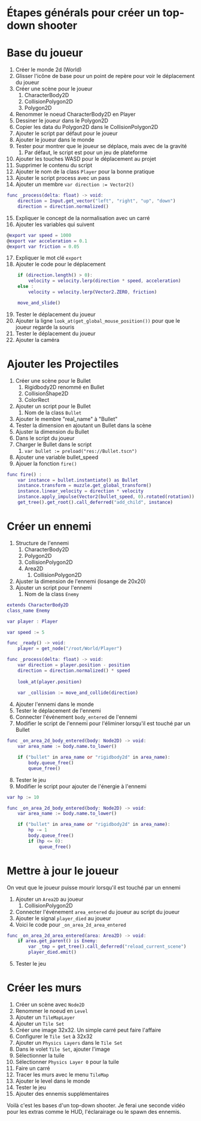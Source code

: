 # Étapes générals pour créer un top-down shooter

# Base du joueur
1. Créer le monde 2d (World)
2. Glisser l'icône de base pour un point de repère pour voir le déplacement du joueur
3. Créer une scène pour le joueur
   1. CharacterBody2D
   2. CollisionPolygon2D
   3. Polygon2D
4. Renommer le noeud CharacterBody2D en Player
5. Dessiner le joueur dans le Polygon2D
6. Copier les data du Polygon2D dans le CollisionPolygon2D
7. Ajouter le script par défaut pour le joueur
8. Ajouter le joueur dans le monde
9. Tester pour montrer que le joueur se déplace, mais avec de la gravité
   1.  Par défaut, le script est pour un jeu de plateforme
10. Ajouter les touches WASD pour le déplacement au projet
11. Supprimer le contenu du script
12. Ajouter le nom de la class `Player` pour la bonne pratique
13. Ajouter le script process avec un pass
14. Ajouter un membre `var direction := Vector2()`

```gd
func _process(delta: float) -> void:
	direction = Input.get_vector("left", "right", "up", "down")
	direction = direction.normalized()	
```

15. Expliquer le concept de la normalisation avec un carré
16. Ajouter les variables qui suivent

```gd
@export var speed = 1000
@export var acceleration = 0.1
@export var friction = 0.05
```

17. Expliquer le mot clé `export`
18. Ajouter le code pour le déplacement

```gd
	if (direction.length() > 0):
		velocity = velocity.lerp(direction * speed, acceleration)
	else :
		velocity = velocity.lerp(Vector2.ZERO, friction)

    move_and_slide()
```

19. Tester le déplacement du joueur
20. Ajouter la ligne `look_at(get_global_mouse_position())` pour que le joueur regarde la souris
21. Tester le déplacement du joueur
22. Ajouter la caméra

# Ajouter les Projectiles
1. Créer une scène pour le Bullet
   1. Rigidbody2D renommé en Bullet
   2. CollisionShape2D
   3. ColorRect
2. Ajouter un script pour le Bullet
   1. Nom de la class `Bullet`
3. Ajouter le membre "real_name" à "Bullet"
4. Tester la dimension en ajoutant un Bullet dans la scène
5. Ajuster la dimension du Bullet
6. Dans le script du joueur
7. Charger le Bullet dans le script
   1. `var bullet := preload("res://Bullet.tscn")` 
8. Ajouter une variable bullet_speed
9. Ajouer la fonction `fire()`

```gd
func fire() :
	var instance = bullet.instantiate() as Bullet
	instance.transform = muzzle.get_global_transform()
	instance.linear_velocity = direction * velocity
	instance.apply_impulse(Vector2(bullet_speed, 0).rotated(rotation))
	get_tree().get_root().call_deferred("add_child", instance)
```

# Créer un ennemi
1. Structure de l'ennemi
   1. CharacterBody2D
   2. Polygon2D
   3. CollisionPolygon2D
   4. Area2D
      1. CollisionPolygon2D
2. Ajuster la dimension de l'ennemi (losange de 20x20)
3. Ajouter un script pour l'ennemi
   1. Nom de la class `Enemy`

```gd
extends CharacterBody2D
class_name Enemy

var player : Player

var speed := 5

func _ready() -> void:
	player = get_node("/root/World/Player")

func _process(delta: float) -> void:
	var direction = player.position - position
	direction = direction.normalized() * speed
	
	look_at(player.position)
	
	var _collision := move_and_collide(direction)
```

4. Ajouter l'ennemi dans le monde
5. Tester le déplacement de l'ennemi
6. Connecter l'événement `body_entered` de l'ennemi
7. Modifier le script de l'ennemi pour l'éliminer lorsqu'il est touché par un Bullet

```gd
func _on_area_2d_body_entered(body: Node2D) -> void:
	var area_name := body.name.to_lower()

	if ("bullet" in area_name or "rigidbody2d" in area_name):
		body.queue_free()
		queue_free()
```

8. Tester le jeu
9. Modifier le script pour ajouter de l'énergie à l'ennemi

```gd
var hp := 10

func _on_area_2d_body_entered(body: Node2D) -> void:
	var area_name := body.name.to_lower()

	if ("bullet" in area_name or "rigidbody2d" in area_name):
		hp -= 1
		body.queue_free()
		if (hp <= 0):
			queue_free()
```

# Mettre à jour le joueur
On veut que le joueur puisse mourir lorsqu'il est touché par un ennemi
1. Ajouter un `Area2D` au joueur
   1. CollisionPolygon2D
2. Connecter l'événement `area_entered` du joueur au script du joueur
3. Ajouter le signal `player_died` au joueur
4. Voici le code pour `_on_area_2d_area_entered`

```gd
func _on_area_2d_area_entered(area: Area2D) -> void:
	if area.get_parent() is Enemy:
		var _tmp = get_tree().call_deferred("reload_current_scene")
		player_died.emit()
```

5. Tester le jeu

# Créer les murs
1. Créer un scène avec `Node2D`
2. Renommer le noeud en `Level`
3. Ajouter un `TileMapLayer`
4. Ajouter un `Tile Set`
5. Créer une image 32x32. Un simple carré peut faire l'affaire
6. Configurer le `Tile Set` à 32x32
7. Ajouter un `Physics Layers` dans le `Tile Set`
8. Dans le volet `Tile Set`, ajouter l'image
9. Sélectionner la tuile
10. Sélectionner `Physics Layer 0` pour la tuile
11. Faire un carré
12. Tracer les murs avec le menu `TileMap`
13. Ajouter le level dans le monde
14. Tester le jeu
15. Ajouter des ennemis supplémentaires

Voilà c'est les bases d'un top-down shooter. Je ferai une seconde vidéo pour les extras comme le HUD, l'éclarairage ou le spawn des ennemis.